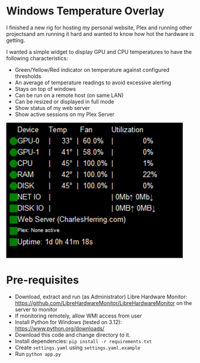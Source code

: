 # Windows Temperature Overlay

I finished a new rig for hosting my personal website, Plex and running other projectsand am running it hard and wanted to know how hot the hardware is getting.

I wanted a simple widget to display GPU and CPU temperatures to have the following characteristics:
- Green/Yellow/Red indicator on temperature against configured thresholds
- An average of temperature readings to avoid excessive alerting
- Stays on top of windows
- Can be run on a remote host (on same LAN)
- Can be resized or displayed in full mode
- Show status of my web server
- Show active sessions on my Plex Server


![Interface Screenshot](/demo.png)

# Pre-requisites
- Download, extract and run (as Administrator) Libre Hardware Monitor: https://github.com/LibreHardwareMonitor/LibreHardwareMonitor on the server to monitor
- If monitoring remotely, allow WMI access from user
- Install Python for Windows (tested on 3.12): https://www.python.org/downloads/
- Download this code and change directory to it.
- Install dependencies: `pip install -r requirements.txt`
- Create `settings.yaml` using `settings.yaml.example`
- Run `python app.py`

